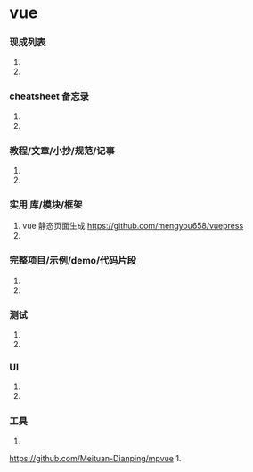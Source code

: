 # vue
### 现成列表
1. 
1. 
### cheatsheet 备忘录
1. 
1. 
### 教程/文章/小抄/规范/记事
1. 
1. 
### 实用 库/模块/框架
1. vue 静态页面生成
https://github.com/mengyou658/vuepress
1. 
### 完整项目/示例/demo/代码片段
1. 

1. 
### 测试
1. 
1. 
### UI
1. 
1. 
### 工具
1. 
https://github.com/Meituan-Dianping/mpvue
1. 
